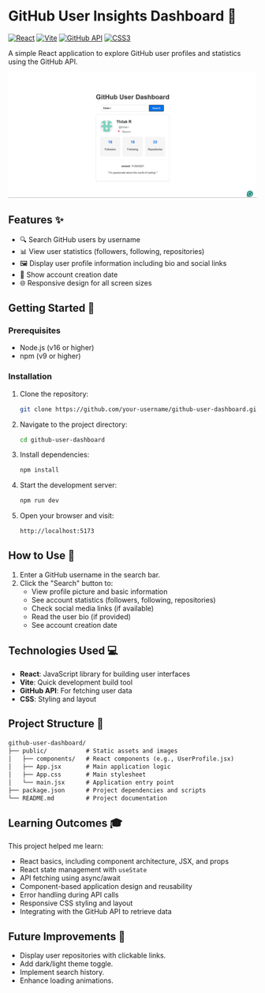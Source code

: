# GitHub User Insights Dashboard 🌟

[![React](https://img.shields.io/badge/React-20232A?style=for-the-badge&logo=react&logoColor=61DAFB)](https://react.dev/)
[![Vite](https://img.shields.io/badge/Vite-B73BFE?style=for-the-badge&logo=vite&logoColor=FFD62E)](https://vitejs.dev/)
[![GitHub API](https://img.shields.io/badge/GitHub_API-181717?style=for-the-badge&logo=github&logoColor=white)](https://docs.github.com/en/rest)
[![CSS3](https://img.shields.io/badge/CSS3-1572B6?style=for-the-badge&logo=css3&logoColor=white)](https://developer.mozilla.org/en-US/docs/Web/CSS)

A simple React application to explore GitHub user profiles and statistics using the GitHub API.

![Demo Screenshot](src/assets/image.png) <!-- Add screenshot later -->

## Features ✨

- 🔍 Search GitHub users by username
- 📊 View user statistics (followers, following, repositories)
- 🖼️ Display user profile information including bio and social links
- 📅 Show account creation date
- 🌐 Responsive design for all screen sizes

## Getting Started 🚀

### Prerequisites
- Node.js (v16 or higher)
- npm (v9 or higher)

### Installation

1. Clone the repository:
   
   ```bash
   git clone https://github.com/your-username/github-user-dashboard.git
   ```
   
2. Navigate to the project directory:
   
   ```bash
   cd github-user-dashboard
   ```

3. Install dependencies:

   ```bash
   npm install
   ```

4. Start the development server:

   ```bash
   npm run dev
   ```

5. Open your browser and visit:

   ```bash
   http://localhost:5173
   ```

## How to Use 🔎

1. Enter a GitHub username in the search bar.
2. Click the "Search" button to:
   - View profile picture and basic information
   - See account statistics (followers, following, repositories)
   - Check social media links (if available)
   - Read the user bio (if provided)
   - See account creation date

## Technologies Used 💻

- **React**: JavaScript library for building user interfaces
- **Vite**: Quick development build tool
- **GitHub API**: For fetching user data
- **CSS**: Styling and layout

## Project Structure 📁

```
github-user-dashboard/
├── public/           # Static assets and images
│   ├── components/   # React components (e.g., UserProfile.jsx)
│   ├── App.jsx       # Main application logic
│   ├── App.css       # Main stylesheet
│   └── main.jsx      # Application entry point
├── package.json      # Project dependencies and scripts
└── README.md         # Project documentation
```

## Learning Outcomes 🎓

This project helped me learn:
- React basics, including component architecture, JSX, and props
- React state management with `useState`
- API fetching using async/await
- Component-based application design and reusability
- Error handling during API calls
- Responsive CSS styling and layout
- Integrating with the GitHub API to retrieve data

## Future Improvements 🚧

- Display user repositories with clickable links.
- Add dark/light theme toggle.
- Implement search history.
- Enhance loading animations.


